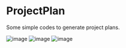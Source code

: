 # ProjectPlan

Some simple codes to generate project plans.

![image](https://user-images.githubusercontent.com/105786517/215356403-d165a735-2716-493a-9eef-4381acb4b0dc.png)
![image](https://user-images.githubusercontent.com/105786517/233771294-f1f02f78-fd87-4e66-bede-d6748d33ff4d.png)
![image](https://user-images.githubusercontent.com/105786517/233771258-d2f3afc7-30a3-4ef3-aa5f-e13b3bf537d3.png)
